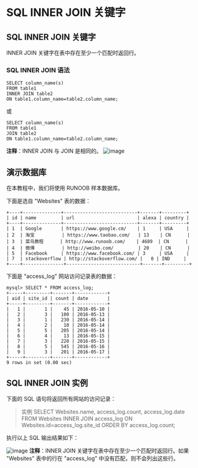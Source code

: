 # SQL INNER JOIN 关键字
## SQL INNER JOIN 关键字
INNER JOIN 关键字在表中存在至少一个匹配时返回行。
### SQL INNER JOIN 语法
```
SELECT column_name(s)
FROM table1
INNER JOIN table2
ON table1.column_name=table2.column_name;
```
或
```
SELECT column_name(s)
FROM table1
JOIN table2
ON table1.column_name=table2.column_name;
```
**注释**：INNER JOIN 与 JOIN 是相同的。
![image](https://user-images.githubusercontent.com/18340126/163330403-379fdbb3-f9cf-4a90-995d-6fd788e9c8d1.png)

## 演示数据库
在本教程中，我们将使用 RUNOOB 样本数据库。

下面是选自 "Websites" 表的数据：
```
+----+--------------+---------------------------+-------+---------+
| id | name         | url                       | alexa | country |
+----+--------------+---------------------------+-------+---------+
| 1  | Google       | https://www.google.cm/    | 1     | USA     |
| 2  | 淘宝          | https://www.taobao.com/   | 13    | CN      |
| 3  | 菜鸟教程      | http://www.runoob.com/    | 4689  | CN      |
| 4  | 微博          | http://weibo.com/         | 20    | CN      |
| 5  | Facebook     | https://www.facebook.com/ | 3     | USA     |
| 7  | stackoverflow | http://stackoverflow.com/ |   0 | IND     |
+----+---------------+---------------------------+-------+---------+
```

下面是 "access_log" 网站访问记录表的数据：

```
mysql> SELECT * FROM access_log;
+-----+---------+-------+------------+
| aid | site_id | count | date       |
+-----+---------+-------+------------+
|   1 |       1 |    45 | 2016-05-10 |
|   2 |       3 |   100 | 2016-05-13 |
|   3 |       1 |   230 | 2016-05-14 |
|   4 |       2 |    10 | 2016-05-14 |
|   5 |       5 |   205 | 2016-05-14 |
|   6 |       4 |    13 | 2016-05-15 |
|   7 |       3 |   220 | 2016-05-15 |
|   8 |       5 |   545 | 2016-05-16 |
|   9 |       3 |   201 | 2016-05-17 |
+-----+---------+-------+------------+
9 rows in set (0.00 sec)
```
## SQL INNER JOIN 实例
下面的 SQL 语句将返回所有网站的访问记录：
> 实例
> SELECT Websites.name, access_log.count, access_log.date
> FROM Websites
> INNER JOIN access_log
> ON Websites.id=access_log.site_id
> ORDER BY access_log.count;

执行以上 SQL 输出结果如下：

![image](https://user-images.githubusercontent.com/18340126/163330676-93dd229d-1cb7-4b4a-8b0b-9fa036912868.png)
**注释**：INNER JOIN 关键字在表中存在至少一个匹配时返回行。如果 "Websites" 表中的行在 "access_log" 中没有匹配，则不会列出这些行。
